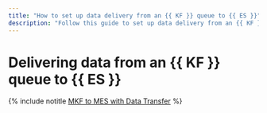 ```yaml
---
title: "How to set up data delivery from an {{ KF }} queue to {{ ES }}"
description: "Follow this guide to set up data delivery from an {{ KF }} queue to {{ ES }} using {{ data-transfer-full-name }}."
---
```


# Delivering data from an {{ KF }} queue to {{ ES }}

{% include notitle [MKF to MES with Data Transfer](../../_tutorials/dataplatform/data-transfer-mkf-mes.md) %}
